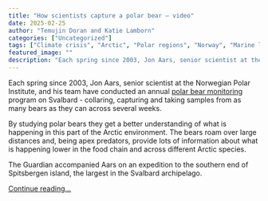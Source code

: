 ```yaml
---
title: "How scientists capture a polar bear – video"
date: 2025-02-25
author: "Temujin Doran and Katie Lamborn"
categories: ["Uncategorized"]
tags: ["Climate crisis", "Arctic", "Polar regions", "Norway", "Marine life", "Endangered habitats", "Wildlife"]
featured_image: ""
description: "Each spring since 2003, Jon Aars, senior scientist at the Norwegian Polar Institute, and his team have conducted an annual polar bear monitoring program on Sval..."
---
```


Each spring since 2003, Jon Aars, senior scientist at the Norwegian Polar Institute, and his team have conducted an annual [polar bear monitoring](https://www.theguardian.com/environment/2025/feb/25/tracking-polar-bears-svalbard-norway-shifting-ice-melt) program on Svalbard - collaring, capturing and taking samples from as many bears as they can across several weeks.  
  
By studying polar bears they get a better understanding of what is happening in this part of the Arctic environment. The bears roam over large distances and, being apex predators, provide lots of information about what is happening lower in the food chain and across different Arctic species.  
  
The Guardian accompanied Aars on an expedition to the southern end of Spitsbergen island, the largest in the Svalbard archipelago.

[Continue reading...](https://www.theguardian.com/environment/video/2025/feb/25/how-scientists-capture-a-polar-bear-video)
